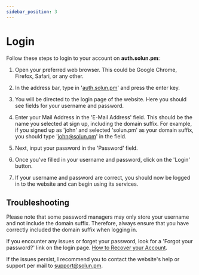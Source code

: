 ```yaml
---
sidebar_position: 3
---
```



# Login

Follow these steps to login to your account on **auth.solun.pm**:

1. Open your preferred web browser. This could be Google Chrome, Firefox, Safari, or any other.

2. In the address bar, type in '[auth.solun.pm](https://auth.solun.pm)' and press the enter key.

3. You will be directed to the login page of the website. Here you should see fields for your username and password.

4. Enter your Mail Address in the 'E-Mail Address' field. This should be the name you selected at sign up, including the domain suffix. For example, if you signed up as 'john' and selected 'solun.pm' as your domain suffix, you should type 'john@solun.pm' in the field.

5. Next, input your password in the 'Password' field.

6. Once you've filled in your username and password, click on the 'Login' button.

7. If your username and password are correct, you should now be logged in to the website and can begin using its services.

## Troubleshooting

Please note that some password managers may only store your username and not include the domain suffix. Therefore, always ensure that you have correctly included the domain suffix when logging in.

If you encounter any issues or forget your password, look for a 'Forgot your password?' link on the login page. [How to Recover your Account](/docs/tutorials/account-recovery).

If the issues persist, I recommend you to contact the website's help or support per mail to [support@solun.pm](mailto:support@solun.pm).

